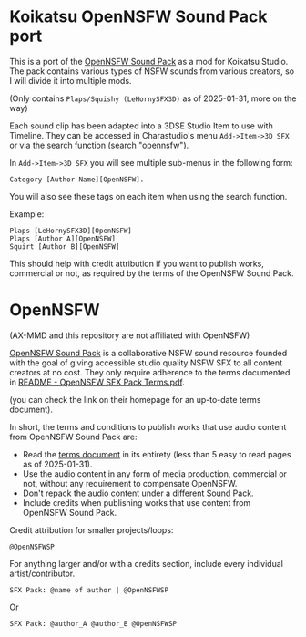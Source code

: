 # Koikatsu OpenNSFW Sound Pack port

This is a port of the [OpenNSFW Sound Pack](https://opennsfw.carrd.co/) as a mod for Koikatsu Studio. The pack contains various types of NSFW sounds from various creators, so I will divide it into multiple mods.

(Only contains `Plaps/Squishy (LeHornySFX3D)` as of 2025-01-31, more on the way)

Each sound clip has been adapted into a 3DSE Studio Item to use with Timeline. They can be accessed in Charastudio's menu `Add->Item->3D SFX` or via the search function (search "opennsfw").

In `Add->Item->3D SFX` you will see multiple sub-menus in the following form: 

    Category [Author Name][OpenNSFW]. 
You will also see these tags on each item when using the search function.
    
Example:

    Plaps [LeHornySFX3D][OpenNSFW]
    Plaps [Author A][OpenNSFW]
    Squirt [Author B][OpenNSFW]

This should help with credit attribution if you want to publish works, commercial or not, as required by the terms of the OpenNSFW Sound Pack.

# OpenNSFW

(AX-MMD and this repository are not affiliated with OpenNSFW)

[OpenNSFW Sound Pack](https://opennsfw.carrd.co/) is a collaborative NSFW sound resource founded with the goal of giving accessible studio quality NSFW SFX to all content creators at no cost. They only require adherence to the terms documented in [README - OpenNSFW SFX Pack Terms.pdf](https://github.com/AX-MMD/Koikatsu-OpenNSFW-Sound-Pack-port/blob/main/README%20-%20OpenNSFW%20SFX%20Pack%20Terms.pdf).

(you can check the link on their homepage for an up-to-date terms document).

In short, the terms and conditions to publish works that use audio content from OpenNSFW Sound Pack are:

* Read the [terms document](https://github.com/AX-MMD/Koikatsu-OpenNSFW-Sound-Pack-port/blob/main/README%20-%20OpenNSFW%20SFX%20Pack%20Terms.pdf) in its entirety (less than 5 easy to read pages as of 2025-01-31).
* Use the audio content in any form of media production, commercial or not, without any requirement to compensate OpenNSFW.
* Don't repack the audio content under a different Sound Pack.
* Include credits when publishing works that use content from OpenNSFW Sound Pack.

Credit attribution for smaller projects/loops:

    @OpenNSFWSP

For anything larger and/or with a credits section, include every individual artist/contributor.

    SFX Pack: @name of author | @OpenNSFWSP
Or

    SFX Pack: @author_A @author_B @OpenNSFWSP





